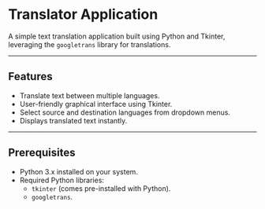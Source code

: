 # Translator Application

A simple text translation application built using Python and Tkinter, leveraging the `googletrans` library for translations.

---

## Features
- Translate text between multiple languages.
- User-friendly graphical interface using Tkinter.
- Select source and destination languages from dropdown menus.
- Displays translated text instantly.

---

## Prerequisites
- Python 3.x installed on your system.
- Required Python libraries:
  - `tkinter` (comes pre-installed with Python).
  - `googletrans`.
